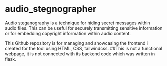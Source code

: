 # audio_stegnographer
Audio steganography is a technique for hiding secret messages within audio files. This can be useful for securely transmitting sensitive information or for embedding copyright information within audio content.

This Github repository is for managing and showcasing the frontend i created for the tool using HTML, CSS, tailwindcss.
##This is not a functional webpage, it is not connected with its backend code which was written in flask.
